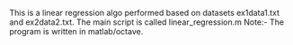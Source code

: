 This is a linear regression algo performed based on datasets ex1data1.txt and ex2data2.txt. The main script is called linear_regression.m
Note:- The program is written in matlab/octave.
